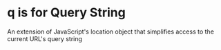 # q is for Query String
An extension of JavaScript's location object that simplifies access to the current URL's query string
